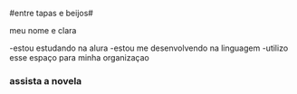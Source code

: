 #entre tapas e beijos#

meu nome e clara

-estou estudando na alura 
-estou me desenvolvendo na linguagem 
-utilizo esse espaço para minha organizaçao 

### assista a novela

